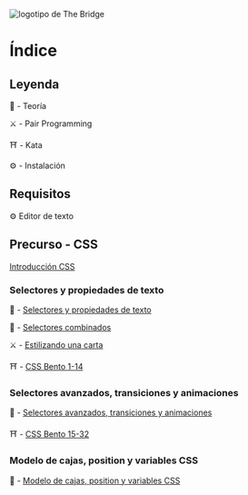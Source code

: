 ![logotipo de The Bridge](https://user-images.githubusercontent.com/27650532/77754601-e8365180-702b-11ea-8bed-5bc14a43f869.png  "logotipo de The Bridge")

# Índice

## Leyenda

:scroll: - Teoría

:crossed_swords: - Pair Programming

:shinto_shrine: - Kata

:gear: - Instalación

## Requisitos

:gear: Editor de texto

## Precurso - CSS

[Introducción CSS](https://docs.google.com/presentation/d/13_SXiTUtddnyov4tCnXnQLi9ZSxJSjPMzXlEt3Azf2k/edit#slide=id.g122f19383d1_0_525)

### Selectores y propiedades de texto

:scroll: - [Selectores y propiedades de texto](selectores_propiedades_texto.md)

:scroll: - [Selectores combinados](https://www.freecodecamp.org/news/css-selectors-cheat-sheet/)

:crossed_swords: - [Estilizando una carta](https://github.com/TheBridge-FullStackDeveloper/css-pp-estilizando-carta)

:shinto_shrine: - [CSS Bento 1-14](https://flukeout.github.io)

### Selectores avanzados, transiciones y animaciones

:scroll: - [Selectores avanzados, transiciones y animaciones](selectores_avanzados_transiciones_animaciones.md)


:shinto_shrine: - [CSS Bento 15-32](https://flukeout.github.io)

### Modelo de cajas, position y variables CSS

:scroll: - [Modelo de cajas, position y variables CSS](box_model_position_var.md)

<!--- :crossed_swords: - [El Puentecito](https://github.com/TheBridge-FullStackDeveloper/css-pp-el-puentecito)

### Display

:scroll: - [Display](display.md)

:scroll: - [FlexBox Generator](https://the-echoplex.net/flexyboxes/)


:crossed_swords: - [Flexbox Froggy](https://flexboxfroggy.com/#es)

:crossed_swords: - [Flexbox Defense](http://www.flexboxdefense.com/)

:shinto_shrine: - [Contactos copleros](https://github.com/TheBridge-FullStackDeveloper/css-kata-contactos-copleros)


### Mobile first y @media queries

:scroll: - [Mobile first y @media queries](responsive.md)

:crossed_swords: - [Crear una página completamente "responsive" y mobile first](https://github.com/TheBridge-FullStackDeveloper/css-pp-responsive)

:shinto_shrine: - [Entre dos mundos](https://github.com/TheBridge-FullStackDeveloper/css-kata-entre-dos-mundos)


<br>

### Recursos extra

🛡️ - [CSS Battle](https://cssbattle.dev/)

<br>

### 🔙 [ÍNDICE](../../readme.md)

<!-- :scroll: - [Estructura de carpetas en un proyecto front-end](estructura_de_carpetas.md) -->

